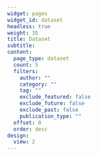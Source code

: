 ```yaml
---
widget: pages
widget_id: dataset
headless: true
weight: 35
title: Dataset
subtitle: 
content:
  page_type: dataset
  count: 5
  filters:
    author: ""
    category: ""
    tag: ""
    exclude_featured: false
    exclude_future: false
    exclude_past: false
    publication_type: ""
  offset: 0
  order: desc
design:
  view: 2
---
```

